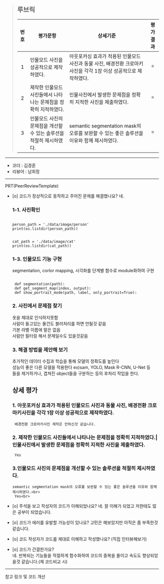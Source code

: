 >## **루브릭**
>
>|번호|평가문항|상세기준|평가결과|
>|:---:|---|---|:---:|
>|1|인물모드 사진을 성공적으로 제작하였다.|아웃포커싱 효과가 적용된 인물모드 사진과 동물 사진, 배경전환 크로마키사진을 각각 1장 이상 성공적으로 제작하였다.|⭐|
>|2|제작한 인물모드 사진들에서 나타나는 문제점을 정확히 지적하였다.|인물사진에서 발생한 문제점을 정확히 지적한 사진을 제출하였다.|⭐|
>|3|인물모드 사진의 문제점을 개선할 수 있는 솔루션을 적절히 제시하였다.|semantic segmentation mask의 오류를 보완할 수 있는 좋은 솔루션을 이유와 함께 제시하였다.|⭐|

----------------------------------------------

- 코더 : 김경훈
- 리뷰어 : 남희정

----------------------------------------------

PRT(PeerReviewTemplate)

- [o] 코드가 정상적으로 동작하고 주어진 문제를 해결했나요?
  네.<br> 
  ### 1-1. 사진확인<br>
  <pre><code>
  person_path = './data/image/person'
  print(os.listdir(person_path))
  </code></pre>
  <pre><code>
  cat_path = './data/image/cat'
  print(os.listdir(cat_path))
  </code></pre>
  ### 1-3. 인물모드 기능 구현<br>
  segmentation, corlor mapping, 시각화를 단계별 함수로 module화하여 구현
  <pre><code>
   def segmentation(path):
   def get_segment_map(index, output):
   def show_portrait_mode(path, label, only_portrait=True):
  </code></pre>
  ### 2. 사진에서 문제점 찾기<br>
    옷을 제대로 인식하지못함<br>
    사람이 들고있는 물건도 블러처리를 하면 안될것 같음<br>
    기본 라벨 이름에 말은 없음<br>
    사람만 필터링 해서 문제일수도 있을것같음<br>
  ### 3. 해결 방법을 제안해 보기
    추가적인 데이터 수집과 학습을 통해 모델의 정확도를 높인다<br>
    성능이 좋은 다른 모델을 적용한다 ex)sam, YOLO, Mask R-CNN, U-Net 등<br>
    들을 제거하거나, 겹쳐진 object들을 구분하는 등의 후처리 작업을 한다.<br>
    
  ## 상세 평가
  ### 1. 아웃포커싱 효과가 적용된 인물모드 사진과 동물 사진, 배경전환 크로마키사진을 각각 1장 이상 성공적으로 제작하였다.
       배경전환 크로마키사진 제작은 안하신것 같습니다. 
  ### 2. 제작한 인물모드 사진들에서 나타나는 문제점을 정확히 지적하였다.|인물사진에서 발생한 문제점을 정확히 지적한 사진을 제출하였다.
       Yes
  ### 3.인물모드 사진의 문제점을 개선할 수 있는 솔루션을 적절히 제시하였다.
      semantic segmentation mask의 오류를 보완할 수 있는 좋은 솔루션을 이유와 함께 제시하였다.<br> 
       Yes<br>    
- [o] 주석을 보고 작성자의 코드가 이해되었나요?
   네. 잘 이해가 되었고 저한테도 많은 공부이 되었습니다.<br>
- [o] 코드가 에러를 유발할 가능성이 있나요?
  고민은 해보았지만 아직은 좀 부족한것 같습니다.<br>
- [o] 코드 작성자가 코드를 제대로 이해하고 작성했나요? (직접 인터뷰해보기)
- [o] 코드가 간결한가요?<br> 
  네. 반복되는 기능들을 적절하게 함수화하여 코드의 중복을 줄이고 속도도 향상되었을것 같습니다.(제 코드비교 시)<br> 
 
 ----------------------------------------------

참고 링크 및 코드 개선


